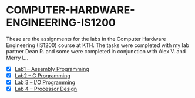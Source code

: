 # COMPUTER-HARDWARE-ENGINEERING-IS1200
These are the assignments for the labs in the Computer Hardware Engineering (IS1200) course at KTH. The tasks were completed with my lab partner Dean R. and some were completed in conjunction with Alex V. and Merry L..

- [x] [Lab1 – Assembly Programming](https://www.kth.se/social/files/569df57cf27654363716ffa6/lab1-asm.pdf)
- [x] [Lab2 – C Programming](https://www.kth.se/social/files/56ae8769f27654376e5282a6/lab2-c-programming.pdf)
- [x] [Lab 3 – I/O Programming](https://www.kth.se/social/files/569df5c5f2765426310dd6dc/lab3-io.pdf)
- [x] [Lab 4 – Processor Design](https://www.kth.se/social/files/56c2328df276540e121bfadb/lab4-processor-design.pdf)
